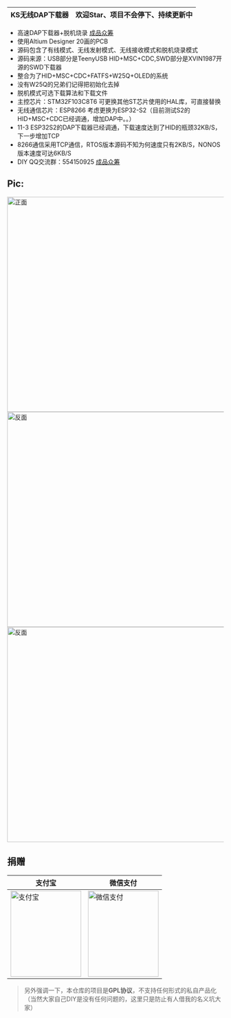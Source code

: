 <!--
 * @Descripttion : 
 * @version      : 
 * @Author       : Kevincoooool
 * @Date         : 2020-10-17 08:12:49
 * @LastEditors  : Kevincoooool
 * @LastEditTime : 2021-02-02 13:57:39
 * @FilePath     : \Github\KS_DAP_Wireless\README.md
-->

| KS无线DAP下载器 | 欢迎Star、项目不会停下、持续更新中 |
| ----------------- | -------- |

* 高速DAP下载器+脱机烧录 [成品众筹](https://item.taobao.com/item.htm?spm=a1z09.8149145.0.0.a8aa5af8fyXiHK&id=610773587113&_u=7kjj862d27d)
* 使用Altium Designer 20画的PCB
* 源码包含了有线模式、无线发射模式、无线接收模式和脱机烧录模式
* 源码来源：USB部分是TeenyUSB HID+MSC+CDC,SWD部分是XVIN1987开源的SWD下载器
* 整合为了HID+MSC+CDC+FATFS+W25Q+OLED的系统
* 没有W25Q的兄弟们记得把初始化去掉
* 脱机模式可选下载算法和下载文件
* 主控芯片：STM32F103C8T6 可更换其他ST芯片使用的HAL库，可直接替换
* 无线通信芯片：ESP8266  考虑更换为ESP32-S2（目前测试S2的HID+MSC+CDC已经调通，增加DAP中。。）
* 11-3 ESP32S2的DAP下载器已经调通，下载速度达到了HID的瓶颈32KB/S，下一步增加TCP
* 8266通信采用TCP通信，RTOS版本源码不知为何速度只有2KB/S，NONOS版本速度可达6KB/S
* DIY QQ交流群：554150925
[成品众筹](https://item.taobao.com/item.htm?id=630871236329)

## Pic:
<img src="https://img.alicdn.com/imgextra/i4/691642562/O1CN018Nu4Hn1UnRMCRO2pZ_!!691642562.png" height="500px" width="800px" title="正面" style="display:inherit;"/> 
<img src="https://img.alicdn.com/imgextra/i3/691642562/O1CN01eI9GJv1UnRM50Ta8a_!!691642562.png" height="500px" width="800px" title="反面" style="display:inherit;"/> 
<img src="https://img.alicdn.com/imgextra/i4/691642562/O1CN01oWkxMB1UnRMCpL3oA_!!691642562.png" height="500px" width="800px" title="反面" style="display:inherit;"/> 

## 捐赠
| 支付宝 | 微信支付 |
| ------ | --------- |
| <img src="https://whycan.com/files/members/4115/alipay.png" height="200px" width="164px" title="支付宝" style="display:inherit;"/> | <img src="https://whycan.com/files/members/4115/wechat.png" height="200px" width="164px" title="微信支付" style="display:inherit;"/> |


> 另外强调一下，本仓库的项目是**GPL协议**，不支持任何形式的私自产品化（当然大家自己DIY是没有任何问题的，这里只是防止有人借我的名义坑大家）
